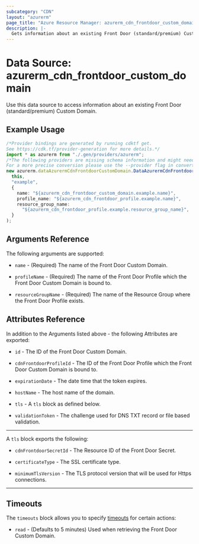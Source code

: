```yaml
---
subcategory: "CDN"
layout: "azurerm"
page_title: "Azure Resource Manager: azurerm_cdn_frontdoor_custom_domain"
description: |-
  Gets information about an existing Front Door (standard/premium) Custom Domain.
---
```


# Data Source: azurerm\_cdn\_frontdoor\_custom\_domain

Use this data source to access information about an existing Front Door (standard/premium) Custom Domain.

## Example Usage

```typescript
/*Provider bindings are generated by running cdktf get.
See https://cdk.tf/provider-generation for more details.*/
import * as azurerm from "./.gen/providers/azurerm";
/*The following providers are missing schema information and might need manual adjustments to synthesize correctly: azurerm.
For a more precise conversion please use the --provider flag in convert.*/
new azurerm.dataAzurermCdnFrontdoorCustomDomain.DataAzurermCdnFrontdoorCustomDomain(
  this,
  "example",
  {
    name: "${azurerm_cdn_frontdoor_custom_domain.example.name}",
    profile_name: "${azurerm_cdn_frontdoor_profile.example.name}",
    resource_group_name:
      "${azurerm_cdn_frontdoor_profile.example.resource_group_name}",
  }
);

```

## Arguments Reference

The following arguments are supported:

*   `name` - (Required) The name of the Front Door Custom Domain.

*   `profileName` - (Required) The name of the Front Door Profile which the Front Door Custom Domain is bound to.

*   `resourceGroupName` - (Required) The name of the Resource Group where the Front Door Profile exists.

## Attributes Reference

In addition to the Arguments listed above - the following Attributes are exported:

*   `id` - The ID of the Front Door Custom Domain.

*   `cdnFrontdoorProfileId` - The ID of the Front Door Profile which the Front Door Custom Domain is bound to.

*   `expirationDate` - The date time that the token expires.

*   `hostName` - The host name of the domain.

*   `tls` - A `tls` block as defined below.

*   `validationToken` - The challenge used for DNS TXT record or file based validation.

***

A `tls` block exports the following:

*   `cdnFrontdoorSecretId` - The Resource ID of the Front Door Secret.

*   `certificateType` - The SSL certificate type.

*   `minimumTlsVersion` - The TLS protocol version that will be used for Https connections.

***

## Timeouts

The `timeouts` block allows you to specify [timeouts](https://www.terraform.io/docs/configuration/resources.html#timeouts) for certain actions:

* `read` - (Defaults to 5 minutes) Used when retrieving the Front Door Custom Domain.
